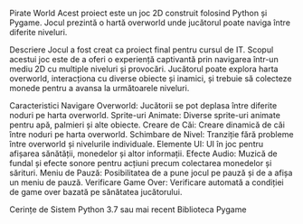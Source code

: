 Pirate World
Acest proiect este un joc 2D construit folosind Python și Pygame. Jocul prezintă o hartă overworld unde jucătorul poate naviga între diferite niveluri.

Descriere
Jocul a fost creat ca proiect final pentru cursul de IT. Scopul acestui joc este de a oferi o experiență captivantă prin navigarea într-un mediu 2D cu multiple niveluri și provocări. Jucătorul poate explora harta overworld, interacționa cu diverse obiecte și inamici, și trebuie să colecteze monede pentru a avansa la următoarele niveluri.

Caracteristici
Navigare Overworld: Jucătorii se pot deplasa între diferite noduri pe harta overworld.
Sprite-uri Animate: Diverse sprite-uri animate pentru apă, palmieri și alte obiecte.
Creare de Căi: Creare dinamică de căi între noduri pe harta overworld.
Schimbare de Nivel: Tranziție fără probleme între overworld și nivelurile individuale.
Elemente UI: UI în joc pentru afișarea sănătății, monedelor și altor informații.
Efecte Audio: Muzică de fundal și efecte sonore pentru acțiuni precum colectarea monedelor și sărituri.
Meniu de Pauză: Posibilitatea de a pune jocul pe pauză și de a afișa un meniu de pauză.
Verificare Game Over: Verificare automată a condiției de game over bazată pe sănătatea jucătorului.


Cerințe de Sistem
Python 3.7 sau mai recent
Biblioteca Pygame
